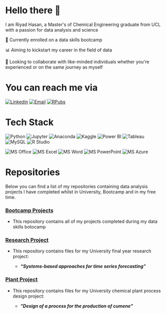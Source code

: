 # Hello there 👋

I am Riyad Hasan, a Master's of Chemical Engineering graduate from UCL with a passion for data analysis and science

🌱 Currently enrolled on a data skills bootcamp

📊 Aiming to kickstart my career in the field of data

👯 Looking to collaborate with like-minded individuals whether you're experienced or on the same journey as myself


# You can reach me via

[![Linkedin](https://img.shields.io/badge/LinkedIn-%230072b1?logo=linkedin&logoColor=white)](https://www.linkedin.com/in/riyad-hasan-062305297/)
[![Email](https://img.shields.io/badge/Email-EA4335?logo=gmail&logoColor=white)](mailto:riyadzhasan@gmail.com)
[![RPubs](https://img.shields.io/badge/RPubs-white?logo=rstudioide&logoColor=blue)](https://rpubs.com/RiyadHasan)

  



<!--
**riyadzhasan/riyadzhasan** is a ✨ _special_ ✨ repository because its `README.md` (this file) appears on your GitHub profile.

Here are some ideas to get you started:

- 🔭 I’m currently working on ...
- 🌱 I’m currently learning ...
- 👯 I’m looking to collaborate on ...
- 🤔 I’m looking for help with ...
- 💬 Ask me about ...
- 📫 How to reach me: ...
- 😄 Pronouns: ...
- ⚡ Fun fact: ...
-->


# Tech Stack

![Python](https://img.shields.io/badge/python-3670A0?style=for-the-badge&logo=python&logoColor=ffdd54) ![Jupyter](https://img.shields.io/badge/Jupyter-F37626.svg?&style=for-the-badge&logo=Jupyter&logoColor=white) ![Anaconda](https://img.shields.io/badge/conda-342B029.svg?&style=for-the-badge&logo=anaconda&logoColor=white) ![Kaggle](https://img.shields.io/badge/Kaggle-20BEFF?style=for-the-badge&logo=Kaggle&logoColor=white) ![Power BI](https://img.shields.io/badge/PowerBI-F2C811?style=for-the-badge&logo=Power%20BI&logoColor=white) ![Tableau](https://img.shields.io/badge/Tableau-E97627?style=for-the-badge&logo=Tableau&logoColor=white) ![MySQL](https://img.shields.io/badge/MySQL-005C84?style=for-the-badge&logo=mysql&logoColor=white) ![R Studio](https://img.shields.io/badge/RStudio-75AADB?style=for-the-badge&logo=RStudio&logoColor=white) 

![MS Office](https://img.shields.io/badge/Microsoft_Office-D83B01?style=for-the-badge&logo=microsoft-office&logoColor=white) ![MS Excel](https://img.shields.io/badge/Microsoft_Excel-217346?style=for-the-badge&logo=microsoft-excel&logoColor=white) ![MS Word](https://img.shields.io/badge/Microsoft_Word-2B579A?style=for-the-badge&logo=microsoft-word&logoColor=white) ![MS PowerPoint](https://img.shields.io/badge/Microsoft_PowerPoint-B7472A?style=for-the-badge&logo=microsoft-powerpoint&logoColor=white) ![MS Azure](https://img.shields.io/badge/microsoft%20azure-0089D6?style=for-the-badge&logo=microsoft-azure&logoColor=white) ![]() ![]() 




# Repositories

Below you can find a list of my repositories containing data analysis projects I have completed whilst in University, Bootcamp and in my free time.

### [Bootcamp Projects](https://github.com/riyadzhasan/Bootcamp_Projects)

- This repository contains all of my projects completed during my data skills botocamp

### [Research Project](https://github.com/riyadzhasan/Research_Project)

- This repository contains files for my University final year research project:

    - _**“Systems-based approaches for time series forecasting”**_

### [Plant Project](https://github.com/riyadzhasan/Plant_Project)

- This repository contains files for my University chemical plant process design project:

    - _**"Design of a process for the production of cumene"**_

